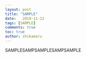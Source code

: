 ```yaml
---
layout: post
title: "SAMPLE"
date:   2019-11-22
tags: [SAMPLE]
comments: true
toc: true
author: shikamaru
---
```

SAMPLESAMPSAMPLESAMPSAMPLE
